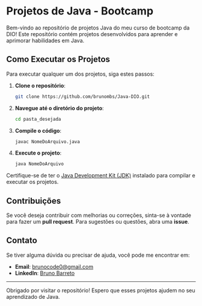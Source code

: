 # Projetos de Java - Bootcamp

Bem-vindo ao repositório de projetos Java do meu curso de bootcamp da DIO! Este repositório contém projetos desenvolvidos para aprender e aprimorar habilidades em Java.


## Como Executar os Projetos

Para executar qualquer um dos projetos, siga estes passos:

1. **Clone o repositório**:
    ```bash
    git clone https://github.com/brunombs/Java-DIO.git
    ```

2. **Navegue até o diretório do projeto**:
    ```bash
    cd pasta_desejada
    ```

3. **Compile o código**:
    ```bash
    javac NomeDoArquivo.java
    ```

4. **Execute o projeto**:
    ```bash
    java NomeDoArquivo
    ```

Certifique-se de ter o [Java Development Kit (JDK)](https://www.oracle.com/java/technologies/javase-jdk11-downloads.html) instalado para compilar e executar os projetos.

## Contribuições

Se você deseja contribuir com melhorias ou correções, sinta-se à vontade para fazer um **pull request**. Para sugestões ou questões, abra uma **issue**.

## Contato

Se tiver alguma dúvida ou precisar de ajuda, você pode me encontrar em:

- **Email**: brunocode0@gmail.com
- **LinkedIn**: [Bruno Barreto](https://www.linkedin.com/in/brunombarreto/)

---

Obrigado por visitar o repositório! Espero que esses projetos ajudem no seu aprendizado de Java.
